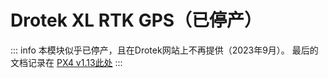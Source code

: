 # Drotek XL RTK GPS（已停产）

::: info
本模块似乎已停产，且在Drotek网站上不再提供（2023年9月）。
最后的文档记录在 [PX4 v1.13此处](https://docs.px4.io/v1.13/en/gps_compass/rtk_gps_drotek_xl.html)
:::

<!-- delete ../../assets/hardware/gps/rtk_base_drotek_xl_rtk_gps.jpg if still present -->
